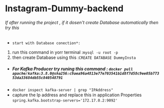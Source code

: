 # Instagram-Dummy-backend



###### *If after running the project , if it dosen't create Database automatically then try this* 

*     start with Database conection*:

1. run this command in yorr terminal :```mysql -u root -p```
2. then create Database  using this :```CREATE DATABASE DummyInsta```


* ##### For Kafka Producer try runing this command : ```docker pull apache/kafka:3.8.0@sha256:c9aea96a4813e77e703541b1d8f7d58c9ee05b77353da33684db55c840548791```
* ```docker inspect kafka-server | grep "IPAddress"``` 
* capture the  Ip address and replace this in application Properties ```spring.kafka.bootstrap-servers='172.17.0.2:9092'```